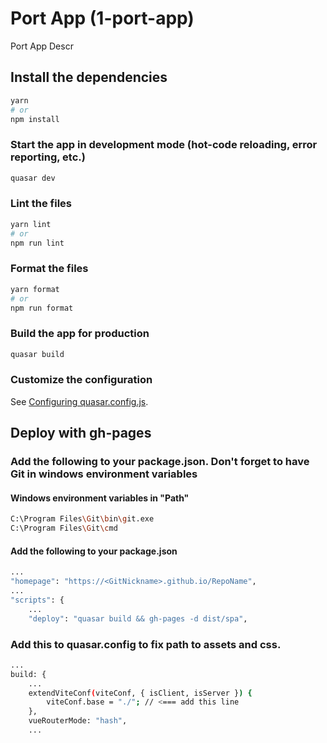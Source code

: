 # Port App (1-port-app)

Port App Descr

## Install the dependencies

```bash
yarn
# or
npm install
```

### Start the app in development mode (hot-code reloading, error reporting, etc.)

```bash
quasar dev
```

### Lint the files

```bash
yarn lint
# or
npm run lint
```

### Format the files

```bash
yarn format
# or
npm run format
```

### Build the app for production

```bash
quasar build
```

### Customize the configuration

See [Configuring quasar.config.js](https://v2.quasar.dev/quasar-cli-vite/quasar-config-js).

## Deploy with gh-pages

### Add the following to your package.json. Don't forget to have Git in windows environment variables

#### Windows environment variables in "Path"

```bash
C:\Program Files\Git\bin\git.exe
C:\Program Files\Git\cmd
```

#### Add the following to your package.json

```bash
...
"homepage": "https://<GitNickname>.github.io/RepoName",
...
"scripts": {
    ...
    "deploy": "quasar build && gh-pages -d dist/spa",
```

### Add this to quasar.config to fix path to assets and css.

```bash
...
build: {
    ...
    extendViteConf(viteConf, { isClient, isServer }) {
        viteConf.base = "./"; // <=== add this line
    },
    vueRouterMode: "hash",
    ...
```

